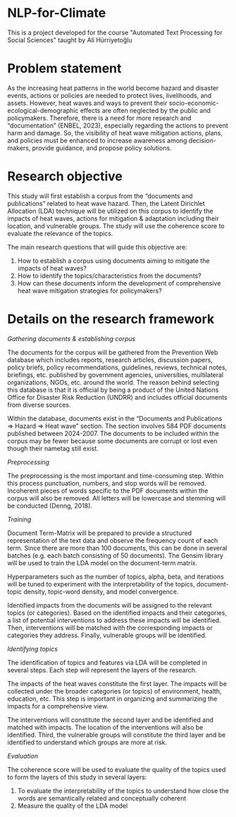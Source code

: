 # NLP-for-Climate
This is a project developed for the course "Automated Text Processing for Social Sciences" taught by Ali Hürriyetoğlu

# Problem statement
As the increasing heat patterns in the world become hazard and disaster events, actions or policies are needed to protect lives, livelihoods, and assets. However, heat waves and ways to prevent their socio-economic-ecological-demographic effects are often neglected by the public and policymakers. Therefore, there is a need for more research and “documentation” (ENBEL, 2023), especially regarding the actions to prevent harm and damage. So, the visibility of heat wave mitigation actions, plans, and policies must be enhanced to increase awareness among decision-makers, provide guidance, and propose policy solutions. 

# Research objective
This study will first establish a corpus from the “documents and publications” related to heat wave hazard.  Then, the Latent Dirichlet Allocation (LDA) technique will be utilized on this corpus to identify the impacts of heat waves, actions for mitigation & adaptation including their location, and vulnerable groups. The study will use the coherence score to evaluate the relevance of the topics. 

The main research questions that will guide this objective are:
1. How to establish a corpus using documents aiming to mitigate the impacts of heat waves?
2. How to identify the topics/characteristics from the documents?
3. How can these documents inform the development of comprehensive heat wave mitigation strategies for policymakers?

# Details on the research framework
*Gathering documents & establishing corpus*

The documents for the corpus will be gathered from the Prevention Web database which includes reports, research articles, discussion papers, policy briefs, policy recommendations, guidelines, reviews, technical notes, briefings, etc. published by government agencies, universities, multilateral organizations, NGOs, etc. around the world. The reason behind selecting this database is that it is official by being a product of the United Nations Office for Disaster Risk Reduction (UNDRR) and includes official documents from diverse sources. 

Within the database, documents exist in the “Documents and Publications => Hazard => Heat wave” section. The section involves 584 PDF documents published between 2024-2007. The documents to be included within the corpus may be fewer because some documents are corrupt or lost even though their nametag still exist.

*Preprocessing*

The preprocessing is the most important and time-consuming step. Within this process punctuation, numbers, and stop words will be removed. Incoherent pieces of words specific to the PDF documents within the corpus will also be removed. All letters will be lowercase and stemming will be conducted (Denng, 2018).  

*Training*

Document Term-Matrix will be prepared to provide a structured representation of the text data and observe the frequency count of each term. Since there are more than 100 documents, this can be done in several batches (e.g. each batch consisting of 50 documents). The Gensim library will be used to train the LDA model on the document-term matrix. 

Hyperparameters such as the number of topics, alpha, beta, and iterations will be tuned to experiment with the interpretability of the topics, document-topic density, topic-word density, and model convergence.

Identified impacts from the documents will be assigned to the relevant topics (or categories). Based on the identified impacts and their categories, a list of potential interventions to address these impacts will be identified. Then, interventions will be matched with the corresponding impacts or categories they address. Finally, vulnerable groups will be identified.

*Identifying topics*

The identification of topics and features via LDA will be completed in several steps. Each step will represent the layers of the research. 

The impacts of the heat waves constitute the first layer. The impacts will be collected under the broader categories (or topics) of environment, health, education, etc. This step is important in organizing and summarizing the impacts for a comprehensive view. 

The interventions  will constitute the second layer and be identified and matched with impacts. The location of the interventions will also be identified. Third, the vulnerable groups will constitute the third layer and be identified to understand which groups are more at risk. 

*Evaluation*

The coherence score will be used to evaluate the quality of the topics used to form the layers of this study in several layers:
1. To evaluate the interpretability of the topics to understand how close the words are semantically related and conceptually coherent
2. Measure the quality of the LDA model
